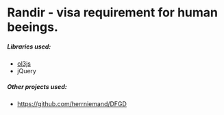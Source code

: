 Randir - visa requirement for human beeings.
=============

##### Libraries used:
* [ol3js](http://ol3js.org/)
* jQuery

##### Other projects used:
* https://github.com/herrniemand/DFGD